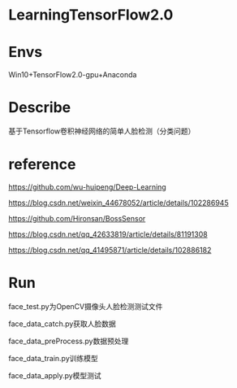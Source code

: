 # LearningTensorFlow2.0

# Envs
Win10+TensorFlow2.0-gpu+Anaconda

# Describe
基于Tensorflow卷积神经网络的简单人脸检测（分类问题）

# reference
https://github.com/wu-huipeng/Deep-Learning

https://blog.csdn.net/weixin_44678052/article/details/102286945

https://github.com/Hironsan/BossSensor

https://blog.csdn.net/qq_42633819/article/details/81191308

https://blog.csdn.net/qq_41495871/article/details/102886182

# Run
face_test.py为OpenCV摄像头人脸检测测试文件

face_data_catch.py获取人脸数据

face_data_preProcess.py数据预处理

face_data_train.py训练模型

face_data_apply.py模型测试
